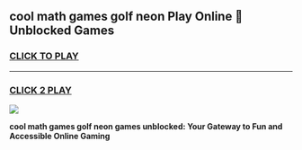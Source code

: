 
## cool math games golf neon Play Online 👋 Unblocked Games
<h3>
<a href="https://news.freeplayer.one?title=cool_math_games_golf_neon&ref=17CMG">CLICK TO PLAY</a></h3>
<hr>

<h3>
<a href="https://news.freeplayer.one?title=cool_math_games_golf_neon&ref=17CMG">CLICK 2 PLAY</a>
  
</h3>

<a href="https://news.freeplayer.one?title=cool_math_games_golf_neon&ref=17CMG/"><img src="https://clearcache.store/games.png"></a>


**cool math games golf neon games unblocked: Your Gateway to Fun and Accessible Online Gaming**
